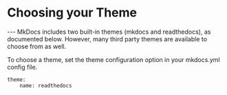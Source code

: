 <h1>Choosing your Theme</h1>
---
MkDocs includes two built-in themes (mkdocs and readthedocs), as documented below. However, many third party themes are available to choose from as well.

To choose a theme, set the theme configuration option in your mkdocs.yml config file.

```
theme:
    name: readthedocs
```